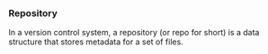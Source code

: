 ### Repository

In a version control system, a repository (or repo for short) is a data structure that stores metadata for a set of files.
